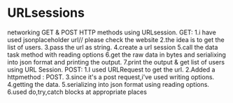 # URLsessions
networking GET &amp; POST HTTP methods using URLsession.  GET: 1.i have used jsonplaceholder url// please check the website 2.the idea is to get the list of users. 3.pass the url as string. 4.create a url session 5.call the data task method with reading options 6.get the raw data in bytes and serialixing into json format and printing the output. 7.print the output &amp; get list of users using URL Session.  POST: 1.I used URLRequest to get the url. 2.Added a httpmethod : POST. 3.since it's a post request,i've used writing options. 4.getting the data. 5.serializing into json format using reading options. 6.used do,try,catch blocks at appropriate places
